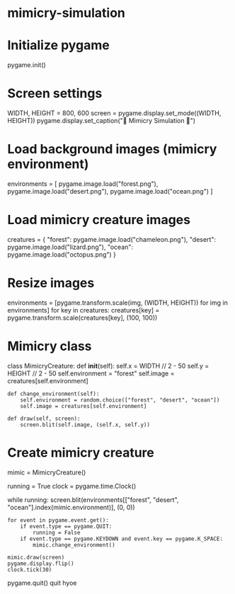 # mimicry-simulation
# Initialize pygame
pygame.init()
# Screen settings
WIDTH, HEIGHT = 800, 600
screen = pygame.display.set_mode((WIDTH, HEIGHT))
pygame.display.set_caption("🦎 Mimicry Simulation 🦋")

# Load background images (mimicry environment)
environments = [
    pygame.image.load("forest.png"), 
    pygame.image.load("desert.png"), 
    pygame.image.load("ocean.png") 
]
# Load mimicry creature images 
creatures = {
    "forest": pygame.image.load("chameleon.png"),
    "desert": pygame.image.load("lizard.png"),
    "ocean": pygame.image.load("octopus.png")
}

# Resize images
environments = [pygame.transform.scale(img, (WIDTH, HEIGHT)) for img in environments]
for key in creatures:
    creatures[key] = pygame.transform.scale(creatures[key], (100, 100))

# Mimicry class
class MimicryCreature:
    def __init__(self):
        self.x = WIDTH // 2 - 50
        self.y = HEIGHT // 2 - 50
        self.environment = "forest"
        self.image = creatures[self.environment]
    
    def change_environment(self):
        self.environment = random.choice(["forest", "desert", "ocean"])
        self.image = creatures[self.environment]
    
    def draw(self, screen):
        screen.blit(self.image, (self.x, self.y))

# Create mimicry creature
mimic = MimicryCreature()

running = True
clock = pygame.time.Clock()

while running:
    screen.blit(environments[["forest", "desert", "ocean"].index(mimic.environment)], (0, 0))
    
    for event in pygame.event.get():
        if event.type == pygame.QUIT:
            running = False
        if event.type == pygame.KEYDOWN and event.key == pygame.K_SPACE:
            mimic.change_environment()
    
    mimic.draw(screen)
    pygame.display.flip()
    clock.tick(30)

pygame.quit()
quit
hyoe
